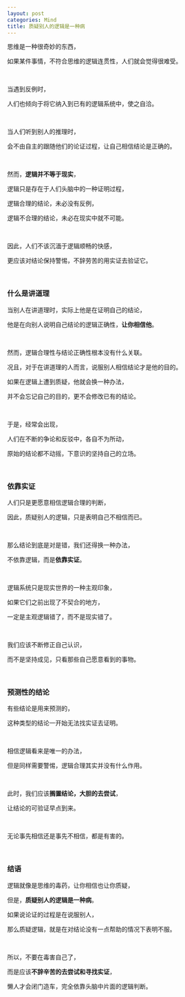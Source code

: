 ```yaml
---
layout: post
categories: Mind
title: 质疑别人的逻辑是一种病
---
```


思维是一种很奇妙的东西，

如果某件事情，不符合思维的逻辑连贯性，人们就会觉得很难受。

<br/>

当遇到反例时，

人们也倾向于将它纳入到已有的逻辑系统中，使之自洽。

<br/>

当人们听到别人的推理时，

会不由自主的跟随他们的论证过程，让自己相信结论是正确的。

<br/>

然而，**逻辑并不等于现实**，

逻辑只是存在于人们头脑中的一种证明过程，

逻辑合理的结论，未必没有反例，

逻辑不合理的结论，未必在现实中就不可能。

<br/>

因此，人们不该沉湎于逻辑顺畅的快感，

更应该对结论保持警惕，不辞劳苦的用实证去验证它。

<br/>

### 什么是讲道理

当别人在讲道理时，实际上他是在证明自己的结论，

他是在向别人说明自己结论的逻辑正确性，**让你相信他**。

<br/>

然而，逻辑合理性与结论正确性根本没有什么关联。

况且，对于在讲道理的人而言，说服别人相信结论才是他的目的。

如果在逻辑上遭到质疑，他就会换一种办法，

并不会忘记自己的目的，更不会修改已有的结论。

<br/>

于是，经常会出现，

人们在不断的争论和反驳中，各自不为所动，

原始的结论都不动摇，下意识的坚持自己的立场。

<br/>

### 依靠实证

人们只是更愿意相信逻辑合理的判断，

因此，质疑别人的逻辑，只是表明自己不相信而已。

<br/>

那么结论到底是对是错，我们还得换一种办法，

不依靠逻辑，而是**依靠实证**。

<br/>

逻辑系统只是现实世界的一种主观印象，

如果它们之前出现了不契合的地方，

一定是主观逻辑错了，而不是现实错了。

<br/>

我们应该不断修正自己认识，

而不是坚持成见，只看那些自己愿意看到的事物。

<br/>

### 预测性的结论

有些结论是用来预测的，

这种类型的结论一开始无法找实证去证明。

<br/>

相信逻辑看来是唯一的办法，

但是同样需要警惕，逻辑合理其实并没有什么作用。

<br/>

此时，我们应该**搁置结论，大胆的去尝试**，

让结论的可验证早点到来。

<br/>

无论事先相信还是事先不相信，都是有害的。

<br/>

### 结语

逻辑就像是思维的毒药，让你相信也让你质疑，

但是，**质疑别人的逻辑是一种病**。

如果说论证的过程是在说服别人，

那么质疑逻辑，就是在对结论没有一点帮助的情况下表明不服。

<br/>

所以，不要在毒害自己了，

而是应该**不辞辛苦的去尝试和寻找实证**，

懒人才会闭门造车，完全依靠头脑中片面的逻辑判断。